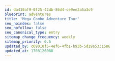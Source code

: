 ```yaml
---
id: da410af9-0f25-42db-86d4-ce9ee2a5a3c9
blueprint: adventures
title: 'Mega Combo Adventure Tour'
seo_noindex: false
seo_nofollow: false
seo_canonical_type: entry
sitemap_change_frequency: weekly
sitemap_priority: 0.5
updated_by: c69010f5-4ef6-4fb1-b93b-5d19a5331586
updated_at: 1708126088
---
```

